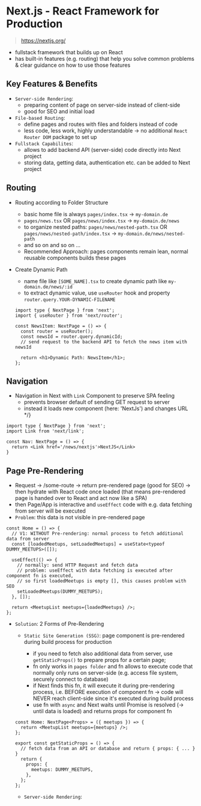 # Next.js - React Framework for Production

> <https://nextjs.org/>

- fullstack framework that builds up on React
- has built-in features (e.g. routing) that help you solve common problems & clear guidance on how to use those features

## Key Features & Benefits

- `Server-side Rendering`:
  - preparing content of page on server-side instead of client-side
  - good for SEO and initial load
- `File-based Routing`:
  - define pages and routes with files and folders instead of code
  - less code, less work, highly understandable -> no additional `React Router DOM` package to set up
- `Fullstack Capabilites`:
  - allows to add backend API (server-side) code directly into Next project
  - storing data, getting data, authentication etc. can be added to Next project

## Routing

- Routing according to Folder Structure

  - basic home file is always `pages/index.tsx` -> `my-domain.de`
  - `pages/news.tsx` OR `pages/news/index.tsx` -> `my-domain.de/news`
  - to organize nested paths: `pages/news/nested-path.tsx` OR `pages/news/nested-path/index.tsx` -> `my-domain.de/news/nested-path`
  - and so on and so on ...
  - Recommended Approach: pages components remain lean, normal reusable components builds these pages

- Create Dynamic Path

  - name file like `[SOME_NAME].tsx` to create dynamic path like `my-domain.de/news/:id`
  - to extract dynamic value, use `useRouter` hook and property `router.query.YOUR-DYNAMIC-FILENAME`

  ```TSX
  import type { NextPage } from 'next';
  import { useRouter } from 'next/router';

  const NewsItem: NextPage = () => {
    const router = useRouter();
    const newsId = router.query.dynamicId;
    // send request to the backend API to fetch the news item with newsId

    return <h1>Dynamic Path: NewsItem</h1>;
  };
  ```

## Navigation

- Navigation in Next with `Link` Component to preserve SPA feeling
  - prevents browser default of sending GET request to server
  - instead it loads new component (here: 'NextJs') and changes URL \*/}

```TSX
import type { NextPage } from 'next';
import Link from 'next/link';

const Nav: NextPage = () => {
  return <Link href='/news/nextjs'>NextJS</Link>
}
```

## Page Pre-Rendering

- Request -> /some-route -> return pre-rendered page (good for SEO) -> then hydrate with React code once loaded (that means pre-rendered page is handed over to React and act now like a SPA)
- then Page/App is interactive and `useEffect` code with e.g. data fetching from server will be executed
- `Problem`: this data is not visible in pre-rendered page

```TSX
const Home = () => {
  // V1: WITHOUT Pre-rendering: normal process to fetch additional data from server
  const [loadedMeetups, setLoadedMeetups] = useState<typeof DUMMY_MEETUPS>([]);

  useEffect(() => {
    // normally: send HTTP Request and fetch data
    // problem: useEffect with data fetching is executed after component fn is executed,
    // so first loadedMeetups is empty [], this causes problem with SEO
    setLoadedMeetups(DUMMY_MEETUPS);
  }, []);

  return <MeetupList meetups={loadedMeetups} />;
};
```

- `Solution`: 2 Forms of Pre-Rendering

  - `Static Site Generation (SSG)`: page component is pre-rendered during build process for production

    - if you need to fetch also additional data from server, use `getStaticProps()` to prepare props for a certain page;
    - fn only works in `pages folder` and fn allows to execute code that normally only runs on server-side (e.g. access file system, securely connect to database)
    - if Next finds this fn, it will execute it during pre-rendering process, i.e. BEFORE execution of component fn -> code will NEVER reach client-side since it's executed during build process
    - use fn with `async` and Next waits until Promise is resolved (-> until data is loaded) and returns props for component fn

  ```TSX
  const Home: NextPage<Props> = ({ meetups }) => {
    return <MeetupList meetups={meetups} />;
  };

  export const getStaticProps = () => {
    // fetch data from an API or database and return { props: { ... } }
    return {
      props: {
        meetups: DUMMY_MEETUPS,
      },
    };
  };
  ```

  - `Server-side Rendering`:
